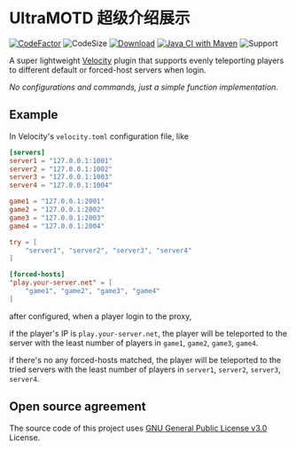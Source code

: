 # UltraMOTD 超级介绍展示

[![CodeFactor](https://www.codefactor.io/repository/github/CarmJos/UltraMOTD/badge?s=b76fec1f64726b5f19989aace6adb5f85fdab840)](https://www.codefactor.io/repository/github/CarmJos/UltraMOTD)
![CodeSize](https://img.shields.io/github/languages/code-size/CarmJos/UltraMOTD)
[![Download](https://img.shields.io/github/downloads/CarmJos/UltraMOTD/total)](https://github.com/CarmJos/UltraMOTD/releases)
[![Java CI with Maven](https://github.com/CarmJos/UltraMOTD/actions/workflows/maven.yml/badge.svg?branch=master)](https://github.com/CarmJos/UltraMOTD/actions/workflows/maven.yml)
![Support](https://img.shields.io/badge/Minecraft-Java%201.8--Latest-blue)

A super lightweight [Velocity](https://papermc.io/software/velocity) plugin that
supports evenly teleporting players to different 
default or forced-host servers when login.

_No configurations and commands, just a simple function implementation._

## Example

In Velocity's `velocity.toml` configuration file, like

```toml
[servers]
server1 = "127.0.0.1:1001"
server2 = "127.0.0.1:1002"
server3 = "127.0.0.1:1003"
server4 = "127.0.0.1:1004"

game1 = "127.0.0.1:2001"
game2 = "127.0.0.1:2002"
game3 = "127.0.0.1:2003"
game4 = "127.0.0.1:2004"

try = [
    "server1", "server2", "server3", "server4"
]

[forced-hosts]
"play.your-server.net" = [
    "game1", "game2", "game3", "game4"
]
```

after configured, when a player login to the proxy,

if the player's IP is `play.your-server.net`,
the player will be teleported to the server 
with the least number of players in `game1`, `game2`, `game3`, `game4`.

if there's no any forced-hosts matched,
the player will be teleported to the tried servers
with the least number of players in `server1`, `server2`, `server3`, `server4`.


## Open source agreement

The source code of this project uses  [GNU General Public License v3.0](https://opensource.org/licenses/GPL-3.0)
License.


